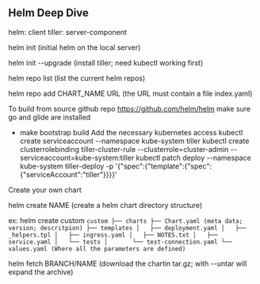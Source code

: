 ## Helm Deep Dive

helm: client
tiller: server-component

helm init (initial helm on the local server)

helm init --upgrade (install tiller; need kubectl working first)

helm repo list (list the current helm repos)

helm repo add CHART_NAME URL (the URL must contain a file index.yaml)

To build from source
github repo https://github.com/helm/helm
make sure go and glide are installed
* make bootstrap build
Add the necessary kubernetes access
kubectl create serviceaccount --namespace kube-system tiller
kubectl create clusterrolebinding tiller-cluster-rule --clusterrole=cluster-admin --serviceaccount=kube-system:tiller
kubectl patch deploy --namespace kube-system tiller-deploy -p '{"spec":{"template":{"spec":{"serviceAccount":"tiller"}}}}'

Create your own chart

helm create NAME (create a helm chart directory structure)

ex: helm create custom
`
custom
├── charts
├── Chart.yaml (meta data; version; descritpion)
├── templates
│   ├── deployment.yaml
│   ├── _helpers.tpl
│   ├── ingress.yaml
│   ├── NOTES.txt
│   ├── service.yaml
│   └── tests
│       └── test-connection.yaml
└── values.yaml (Where all the parameters are defined)
`

helm fetch BRANCH/NAME (download the chartin tar.gz; with --untar will expand the archive)


